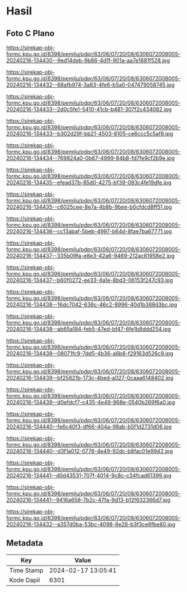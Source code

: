 # Hasil

## Foto C Plano

https://sirekap-obj-formc.kpu.go.id/8398/pemilu/pdpr/63/06/07/20/08/6306072008005-20240216-134430--9ed14deb-9b86-4d1f-901a-aa7e1881f528.jpg

https://sirekap-obj-formc.kpu.go.id/8398/pemilu/pdpr/63/06/07/20/08/6306072008005-20240216-134432--68afb974-3a83-4fe6-b5a0-047479058745.jpg

https://sirekap-obj-formc.kpu.go.id/8398/pemilu/pdpr/63/06/07/20/08/6306072008005-20240216-134433--2d0c5fe1-5410-41cb-b481-307f2c434082.jpg

https://sirekap-obj-formc.kpu.go.id/8398/pemilu/pdpr/63/06/07/20/08/6306072008005-20240216-134433--b302d29f-bb21-4503-8105-ce6ccc5c5af8.jpg

https://sirekap-obj-formc.kpu.go.id/8398/pemilu/pdpr/63/06/07/20/08/6306072008005-20240216-134434--769824a0-0b67-4999-84b8-fd7fe9cf2b9e.jpg

https://sirekap-obj-formc.kpu.go.id/8398/pemilu/pdpr/63/06/07/20/08/6306072008005-20240216-134435--efead37b-85d0-4275-bf39-093c4fe19dfe.jpg

https://sirekap-obj-formc.kpu.go.id/8398/pemilu/pdpr/63/06/07/20/08/6306072008005-20240216-134435--c6025cee-8e7a-4b8b-9bee-b0cfdcd8ff51.jpg

https://sirekap-obj-formc.kpu.go.id/8398/pemilu/pdpr/63/06/07/20/08/6306072008005-20240216-134436--cc13abaf-5beb-4997-b64d-8fae7ba67771.jpg

https://sirekap-obj-formc.kpu.go.id/8398/pemilu/pdpr/63/06/07/20/08/6306072008005-20240216-134437--335b09fa-e8e3-42a6-9469-212ac61958e2.jpg

https://sirekap-obj-formc.kpu.go.id/8398/pemilu/pdpr/63/06/07/20/08/6306072008005-20240216-134437--b60f0272-ee33-4a1e-8bd3-06153f247c93.jpg

https://sirekap-obj-formc.kpu.go.id/8398/pemilu/pdpr/63/06/07/20/08/6306072008005-20240216-134438--16dc7042-636c-46c2-8996-40d1b388d3bc.jpg

https://sirekap-obj-formc.kpu.go.id/8398/pemilu/pdpr/63/06/07/20/08/6306072008005-20240216-134438--ab65a184-feb5-47ed-bf47-6fe1b8ddd254.jpg

https://sirekap-obj-formc.kpu.go.id/8398/pemilu/pdpr/63/06/07/20/08/6306072008005-20240216-134438--08071fc9-7dd5-4b36-a6b8-f29163d526c9.jpg

https://sirekap-obj-formc.kpu.go.id/8398/pemilu/pdpr/63/06/07/20/08/6306072008005-20240216-134439--bf25821b-173c-4bed-a027-0caaa6148402.jpg

https://sirekap-obj-formc.kpu.go.id/8398/pemilu/pdpr/63/06/07/20/08/6306072008005-20240216-134439--d0efdcf7-c435-4e49-968e-0540b269f6a0.jpg

https://sirekap-obj-formc.kpu.go.id/8398/pemilu/pdpr/63/06/07/20/08/6306072008005-20240216-134440--fe6c40f3-df66-404a-98ab-b5f1d2731d06.jpg

https://sirekap-obj-formc.kpu.go.id/8398/pemilu/pdpr/63/06/07/20/08/6306072008005-20240216-134440--d3f1a012-0776-4e49-92dc-b8fac01e9942.jpg

https://sirekap-obj-formc.kpu.go.id/8398/pemilu/pdpr/63/06/07/20/08/6306072008005-20240216-134441--d0d43531-707f-4014-9c8c-c34fcad61399.jpg

https://sirekap-obj-formc.kpu.go.id/8398/pemilu/pdpr/63/06/07/20/08/6306072008005-20240216-134441--9416a658-7b2c-47fa-9d13-b12f632366d7.jpg

https://sirekap-obj-formc.kpu.go.id/8398/pemilu/pdpr/63/06/07/20/08/6306072008005-20240216-134432--a357d0ba-53bc-4098-8e28-b3f3ce6fbe80.jpg


## Metadata

| Key        | Value               |
| ---------- | ------------------- |
| Time Stamp | 2024-02-17 13:05:41 |
| Kode Dapil | 6301                |



